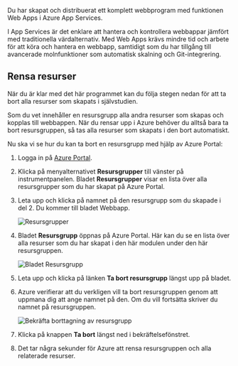 Du har skapat och distribuerat ett komplett webbprogram med funktionen Web Apps i Azure App Services.

I App Services är det enklare att hantera och kontrollera webbappar jämfört med traditionella värdalternativ. Med Web Apps krävs mindre tid och arbete för att köra och hantera en webbapp, samtidigt som du har tillgång till avancerade molnfunktioner som automatisk skalning och Git-integrering.

## <a name="clean-up-resources"></a>Rensa resurser

När du är klar med det här programmet kan du följa stegen nedan för att ta bort alla resurser som skapats i självstudien.

Som du vet innehåller en resursgrupp alla andra resurser som skapas och kopplas till webbappen. När du rensar upp i Azure behöver du alltså bara ta bort resursgruppen, så tas alla resurser som skapats i den bort automatiskt.

Nu ska vi se hur du kan ta bort en resursgrupp med hjälp av Azure Portal:

1. Logga in på [Azure Portal](https://portal.azure.com).

1. Klicka på menyalternativet **Resursgrupper** till vänster på instrumentpanelen. Bladet **Resursgrupper** visar en lista över alla resursgrupper som du har skapat på Azure Portal.

1. Leta upp och klicka på namnet på den resursgrupp som du skapade i del 2. Du kommer till bladet Webbapp.

    ![Resursgrupper](../media-draft/8-resource-groups.png)

1. Bladet **Resursgrupp** öppnas på Azure Portal. Här kan du se en lista över alla resurser som du har skapat i den här modulen under den här resursgruppen.

    ![Bladet Resursgrupp](../media-draft/8-resource-group-blade.png)

1. Leta upp och klicka på länken **Ta bort resursgrupp** längst upp på bladet.

1. Azure verifierar att du verkligen vill ta bort resursgruppen genom att uppmana dig att ange namnet på den. Om du vill fortsätta skriver du namnet på resursgruppen.

    ![Bekräfta borttagning av resursgrupp](../media-draft/8-resource-group-delete.png)

1. Klicka på knappen **Ta bort** längst ned i bekräftelsefönstret.

1. Det tar några sekunder för Azure att rensa resursgruppen och alla relaterade resurser.
